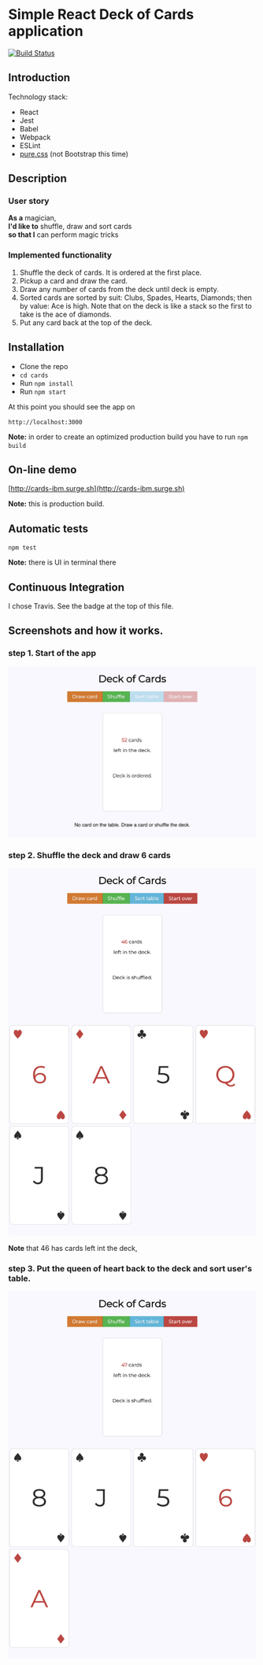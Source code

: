 # Simple React Deck of Cards application
[![Build Status](https://travis-ci.org/szymon33/cards.svg?branch=master)](https://travis-ci.org/szymon33/cards)

## Introduction

Technology stack:

* React
* Jest
* Babel
* Webpack
* ESLint
* [pure.css](https://purecss.io/) (not Bootstrap this time)


## Description

### User story

**As a** magician, \
**I'd like to** shuffle, draw and sort cards \
**so that I** can perform magic tricks


### Implemented functionality

1. Shuffle the deck of cards. It is ordered at the first place.
2. Pickup a card and draw the card.
3. Draw any number of cards from the deck until deck is empty.
4. Sorted cards are sorted by suit: Clubs, Spades, Hearts, Diamonds; then by value: Ace is high. Note that on the deck is like a stack so the first to take is the ace of diamonds.
5. Put any card back at the top of the deck.


## Installation

* Clone the repo
* `cd cards`
* Run `npm install`
* Run `npm start`

At this point you should see the app on

```
http://localhost:3000
```

**Note:** in order to create an optimized production build you have to run `npm build`


## On-line demo

[http://cards-ibm.surge.sh](http://cards-ibm.surge.sh)

**Note:** this is production build.


## Automatic tests

```
npm test
```

**Note:** there is UI in terminal there


## Continuous Integration

I chose Travis. See the badge at the top of this file.


## Screenshots and how it works.

### step 1. Start of the app

![Screentshot3](screenshots/screenshot1.png)

### step 2. Shuffle the deck and draw 6 cards

![Screentshot3](screenshots/screenshot2.png)

**Note** that 46 has cards left int the deck,

### step 3. Put the queen of heart back to the deck and sort user's table.

![Screentshot3](screenshots/screenshot3.png)
